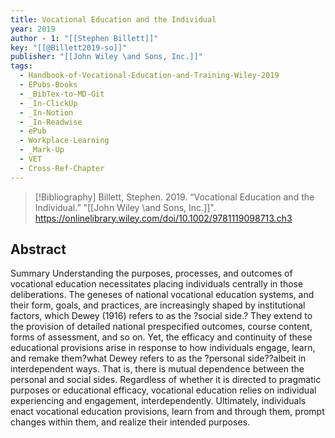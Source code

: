 ```yaml
---
title: Vocational Education and the Individual
year: 2019
author - 1: "[[Stephen Billett]]"
key: "[[@Billett2019-so]]"
publisher: "[[John Wiley \and Sons, Inc.]]"
tags:
  - Handbook-of-Vocational-Education-and-Training-Wiley-2019
  - EPubs-Books
  - _BibTex-to-MD-Git
  - _In-ClickUp
  - _In-Notion
  - _In-Readwise
  - ePub
  - Workplace-Learning
  - _Mark-Up
  - VET
  - Cross-Ref-Chapter
---
```


> [!Bibliography]
> Billett, Stephen. 2019. “Vocational Education and the Individual.” "[[John Wiley \and Sons, Inc.]]". https://onlinelibrary.wiley.com/doi/10.1002/9781119098713.ch3

## Abstract
Summary Understanding the purposes, processes, and outcomes of vocational education necessitates placing individuals centrally in those deliberations. The geneses of national vocational education systems, and their form, goals, and practices, are increasingly shaped by institutional factors, which Dewey (1916) refers to as the ?social side.? They extend to the provision of detailed national prespecified outcomes, course content, forms of assessment, and so on. Yet, the efficacy and continuity of these educational provisions arise in response to how individuals engage, learn, and remake them?what Dewey refers to as the ?personal side??albeit in interdependent ways. That is, there is mutual dependence between the personal and social sides. Regardless of whether it is directed to pragmatic purposes or educational efficacy, vocational education relies on individual experiencing and engagement, interdependently. Ultimately, individuals enact vocational education provisions, learn from and through them, prompt changes within them, and realize their intended purposes.